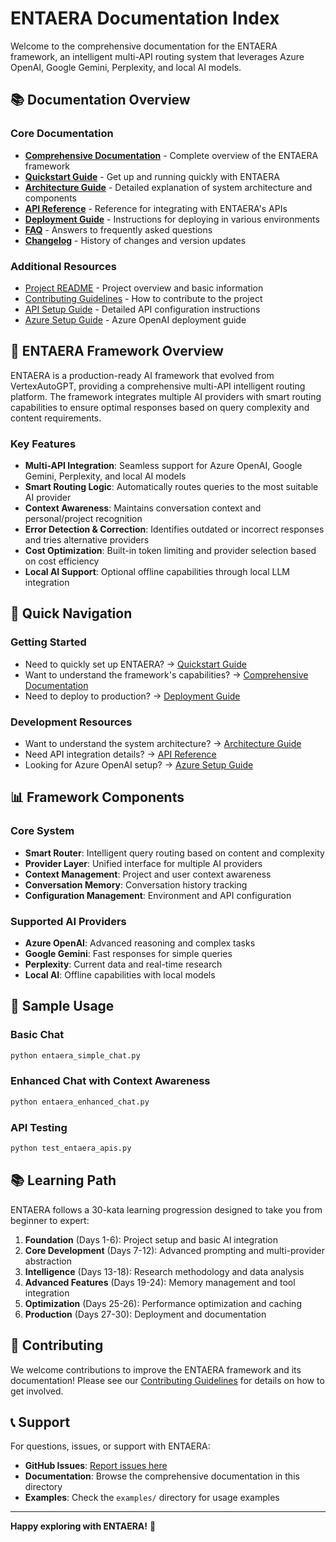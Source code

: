 # ENTAERA Documentation Index

Welcome to the comprehensive documentation for the ENTAERA framework, an intelligent multi-API routing system that leverages Azure OpenAI, Google Gemini, Perplexity, and local AI models.

## 📚 Documentation Overview

### Core Documentation
- [**Comprehensive Documentation**](./ENTAERA_COMPREHENSIVE_DOCUMENTATION.md) - Complete overview of the ENTAERA framework
- [**Quickstart Guide**](./ENTAERA_QUICKSTART_GUIDE.md) - Get up and running quickly with ENTAERA
- [**Architecture Guide**](./ENTAERA_ARCHITECTURE_GUIDE.md) - Detailed explanation of system architecture and components
- [**API Reference**](./ENTAERA_API_REFERENCE.md) - Reference for integrating with ENTAERA's APIs
- [**Deployment Guide**](./ENTAERA_DEPLOYMENT_GUIDE.md) - Instructions for deploying in various environments
- [**FAQ**](./ENTAERA_FAQ.md) - Answers to frequently asked questions
- [**Changelog**](../CHANGELOG.md) - History of changes and version updates

### Additional Resources
- [Project README](../README.md) - Project overview and basic information
- [Contributing Guidelines](../CONTRIBUTING.md) - How to contribute to the project
- [API Setup Guide](../API_SETUP_GUIDE.md) - Detailed API configuration instructions
- [Azure Setup Guide](../AZURE_SETUP_GUIDE.md) - Azure OpenAI deployment guide

## 🧠 ENTAERA Framework Overview

ENTAERA is a production-ready AI framework that evolved from VertexAutoGPT, providing a comprehensive multi-API intelligent routing platform. The framework integrates multiple AI providers with smart routing capabilities to ensure optimal responses based on query complexity and content requirements.

### Key Features

- **Multi-API Integration**: Seamless support for Azure OpenAI, Google Gemini, Perplexity, and local AI models
- **Smart Routing Logic**: Automatically routes queries to the most suitable AI provider
- **Context Awareness**: Maintains conversation context and personal/project recognition
- **Error Detection & Correction**: Identifies outdated or incorrect responses and tries alternative providers
- **Cost Optimization**: Built-in token limiting and provider selection based on cost efficiency
- **Local AI Support**: Optional offline capabilities through local LLM integration

## 🚀 Quick Navigation

### Getting Started
- Need to quickly set up ENTAERA? → [Quickstart Guide](./ENTAERA_QUICKSTART_GUIDE.md)
- Want to understand the framework's capabilities? → [Comprehensive Documentation](./ENTAERA_COMPREHENSIVE_DOCUMENTATION.md)
- Need to deploy to production? → [Deployment Guide](./ENTAERA_DEPLOYMENT_GUIDE.md)

### Development Resources
- Want to understand the system architecture? → [Architecture Guide](./ENTAERA_ARCHITECTURE_GUIDE.md)
- Need API integration details? → [API Reference](./ENTAERA_API_REFERENCE.md)
- Looking for Azure OpenAI setup? → [Azure Setup Guide](../AZURE_SETUP_GUIDE.md)

## 📊 Framework Components

### Core System
- **Smart Router**: Intelligent query routing based on content and complexity
- **Provider Layer**: Unified interface for multiple AI providers
- **Context Management**: Project and user context awareness
- **Conversation Memory**: Conversation history tracking
- **Configuration Management**: Environment and API configuration

### Supported AI Providers
- **Azure OpenAI**: Advanced reasoning and complex tasks
- **Google Gemini**: Fast responses for simple queries
- **Perplexity**: Current data and real-time research
- **Local AI**: Offline capabilities with local models

## 🧪 Sample Usage

### Basic Chat

```bash
python entaera_simple_chat.py
```

### Enhanced Chat with Context Awareness

```bash
python entaera_enhanced_chat.py
```

### API Testing

```bash
python test_entaera_apis.py
```

## 📚 Learning Path

ENTAERA follows a 30-kata learning progression designed to take you from beginner to expert:

1. **Foundation** (Days 1-6): Project setup and basic AI integration
2. **Core Development** (Days 7-12): Advanced prompting and multi-provider abstraction
3. **Intelligence** (Days 13-18): Research methodology and data analysis
4. **Advanced Features** (Days 19-24): Memory management and tool integration
5. **Optimization** (Days 25-26): Performance optimization and caching
6. **Production** (Days 27-30): Deployment and documentation

## 🤝 Contributing

We welcome contributions to improve the ENTAERA framework and its documentation! Please see our [Contributing Guidelines](../CONTRIBUTING.md) for details on how to get involved.

## 📞 Support

For questions, issues, or support with ENTAERA:
- **GitHub Issues**: [Report issues here](https://github.com/your-username/ENTAERA-Kata/issues)
- **Documentation**: Browse the comprehensive documentation in this directory
- **Examples**: Check the `examples/` directory for usage examples

---

**Happy exploring with ENTAERA!** 🚀